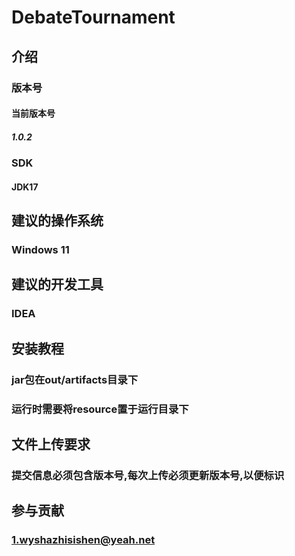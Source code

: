 # DebateTournament

## 介绍

### 版本号

#### 当前版本号

##### 1.0.2

### SDK

#### JDK17

## 建议的操作系统

### Windows 11

## 建议的开发工具

### IDEA

## 安装教程

### jar包在out/artifacts目录下
### 运行时需要将resource置于运行目录下

## 文件上传要求

### 提交信息必须包含版本号,每次上传必须更新版本号,以便标识

## 参与贡献

### 1.wyshazhisishen@yeah.net